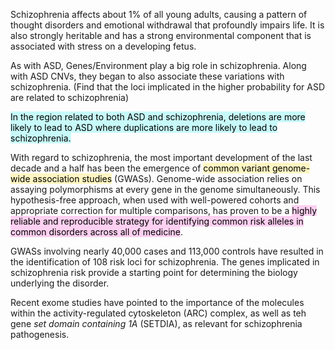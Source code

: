 Schizophrenia affects about 1% of all young adults, causing a pattern of thought disorders and emotional withdrawal that profoundly impairs life. It is also strongly heritable and has a strong environmental component that is associated with stress on a developing fetus.

As with ASD, Genes/Environment play a big role in schizophrenia. Along with ASD CNVs, they began to also associate these variations with schizophrenia. (Find that the loci implicated in the higher probability for ASD are related to schizophrenia)

<mark style="background: #ABF7F7A6;">In the region related to both ASD and schizophrenia, deletions are more likely to lead to ASD where duplications are more likely to lead to schizophrenia.</mark>

With regard to schizophrenia, the most important development of the last decade and a half has been the emergence of <mark style="background: #FFF3A3A6;">common variant genome-wide association studies</mark> (GWASs). Genome-wide association relies on assaying polymorphisms at every gene in the genome simultaneously. This hypothesis-free approach, when used with well-powered cohorts and appropriate correction for multiple comparisons, has proven to be a <mark style="background: #FFB8EBA6;">highly reliable and reproducible strategy for identifying common risk alleles in common disorders across all of medicine</mark>.

GWASs involving nearly 40,000 cases and 113,000 controls have resulted in the identification of 108 risk loci for schizophrenia. The genes implicated in schizophrenia risk provide a starting point for determining the biology underlying the disorder.

Recent exome studies have pointed to the importance of the molecules within the activity-regulated cytoskeleton (ARC) complex, as well as teh gene _set domain containing 1A_ (SETDIA), as relevant for schizophrenia pathogenesis.
